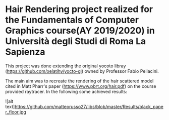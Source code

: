 # Hair Rendering project realized for the Fundamentals of Computer Graphics course(AY 2019/2020) in Università degli Studi di Roma La Sapienza
This project was done extending the original yocoto libray (https://github.com/xelatihy/yocto-gl) owned by Professor Fabio Pellacini.

The main aim was to recreate the rendering of the hair scattered model cited in Matt Pharr's paper (https://www.pbrt.org/hair.pdf) on the
course provided raytracer. In the following some achieved results:

![alt text]https://github.com/matteorusso27/libs/blob/master/Results/black_paper_floor.jpg
